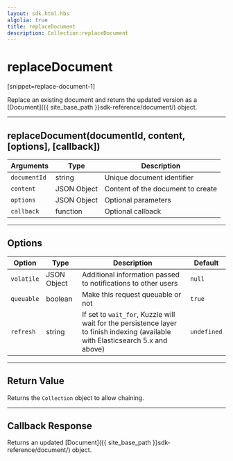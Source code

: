 ```yaml
---
layout: sdk.html.hbs
algolia: true
title: replaceDocument
description: Collection:replaceDocument
---
```

  

# replaceDocument
[snippet=replace-document-1]

Replace an existing document and return the updated version as a [Document]({{ site_base_path }}sdk-reference/document/) object.

---

## replaceDocument(documentId, content, [options], [callback])

| Arguments | Type | Description |
|---------------|---------|----------------------------------------|
| ``documentId`` | string | Unique document identifier |
| ``content`` | JSON Object | Content of the document to create |
| ``options`` | JSON Object | Optional parameters |
| ``callback`` | function | Optional callback |

---

## Options

| Option | Type | Description | Default |
|---------------|---------|----------------------------------------|---------|
| ``volatile`` | JSON Object | Additional information passed to notifications to other users | ``null`` |
| ``queuable`` | boolean | Make this request queuable or not  | ``true`` |
| ``refresh`` | string | If set to ``wait_for``, Kuzzle will wait for the persistence layer to finish indexing (available with Elasticsearch 5.x and above) | ``undefined`` |

---

## Return Value

Returns the `Collection` object to allow chaining.

---

## Callback Response

Returns an updated [Document]({{ site_base_path }}sdk-reference/document/) object.
